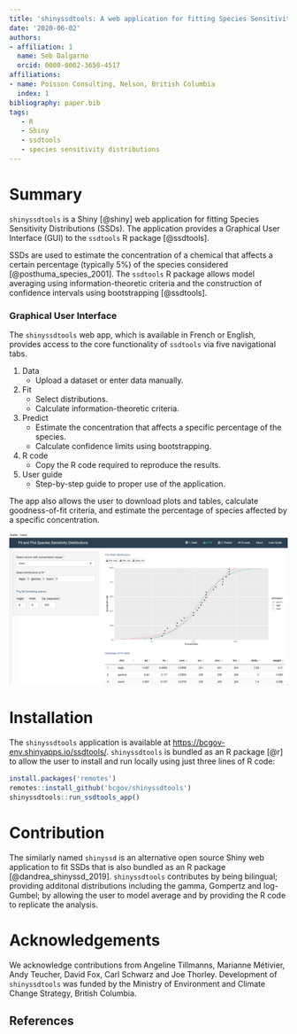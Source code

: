 ```yaml
---
title: 'shinyssdtools: A web application for fitting Species Sensitivity Distributions (SSDs)'
date: '2020-06-02'
authors:
- affiliation: 1
  name: Seb Dalgarno
  orcid: 0000-0002-3658-4517
affiliations:
- name: Poisson Consulting, Nelson, British Columbia
  index: 1
bibliography: paper.bib
tags:
   - R
   - Shiny
   - ssdtools
   - species sensitivity distributions
---
```


# Summary

`shinyssdtools` is a Shiny [@shiny] web application for fitting Species Sensitivity Distributions (SSDs).
The application provides a Graphical User Interface (GUI) to the `ssdtools` R package [@ssdtools].

SSDs are used to estimate the concentration of a chemical that affects a certain percentage (typically 5%) of the species considered [@posthuma_species_2001]. 
The `ssdtools` R package allows model averaging using information-theoretic criteria and the construction of confidence intervals using bootstrapping [@ssdtools].

### Graphical User Interface

The `shinyssdtools` web app, which is available in French or English, provides access to the core functionality of `ssdtools` via five navigational tabs. 

1. Data
   - Upload a dataset or enter data manually.
1. Fit
   - Select distributions.
   - Calculate information-theoretic criteria.
1. Predict
   - Estimate the concentration that affects a specific percentage of the species.
   - Calculate confidence limits using bootstrapping.
1. R code
   - Copy the R code required to reproduce the results.
1. User guide
   - Step-by-step guide to proper use of the application.
   
The app also allows the user to download plots and tables, calculate goodness-of-fit criteria, and estimate the percentage of species affected by a specific concentration.

![shinyssdtools user interface](shinyssdtools_ui.png)

# Installation

The `shinyssdtools` application is available at https://bcgov-env.shinyapps.io/ssdtools/.
`shinyssdtools` is bundled as an R package [@r] to allow the user to install and run locally using just three lines of R code:

```r
install.packages('remotes')
remotes::install_github('bcgov/shinyssdtools')
shinyssdtools::run_ssdtools_app()
```

# Contribution

The similarly named `shinyssd` is an alternative open source Shiny web application to fit SSDs that is also bundled as an R package [@dandrea_shinyssd_2019].
`shinyssdtools` contributes by being bilingual; providing additonal distributions including the gamma, Gompertz and log-Gumbel; by allowing the user to model average and by providing the R code to replicate the analysis.

# Acknowledgements

We acknowledge contributions from Angeline Tillmanns, Marianne Métivier, Andy Teucher, David Fox, Carl Schwarz and Joe Thorley.
Development of `shinyssdtools` was funded by the Ministry of Environment and Climate Change Strategy, British Columbia.

## References
